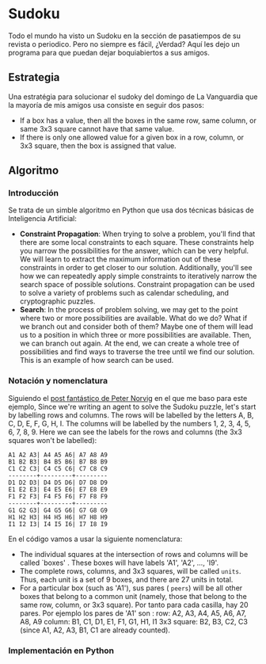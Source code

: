 # Sudoku

Todo el mundo ha visto un Sudoku en la sección de pasatiempos de su revista o periodico. Pero no siempre es fácil, ¿Verdad? Aquí les dejo un programa para que puedan dejar boquiabiertos a sus amigos. 

 
## Estrategia
 
Una estratégia para solucionar el sudoky del domingo de La Vanguardia que la mayoría de mis amigos usa consiste en seguir dos pasos:

* If a box has a value, then all the boxes in the same row, same column, or same 3x3 square cannot have that same value.
* If there is only one allowed value for a given box in a row, column, or 3x3 square, then the box is assigned that value.

## Algoritmo

### Introducción
Se trata de un simble algoritmo en Python que usa dos técnicas básicas de Inteligencia Artificial:
* **Constraint Propagation**: When trying to solve a problem, you'll find that there are some local constraints to each square. These constraints help you narrow the possibilities for the answer, which can be very helpful. We will learn to extract the maximum information out of these constraints in order to get closer to our solution. Additionally, you'll see how we can repeatedly apply simple constraints to iteratively narrow the search space of possible solutions. Constraint propagation can be used to solve a variety of problems such as calendar scheduling, and cryptographic puzzles.
* **Search**: In the process of problem solving, we may get to the point where two or more possibilities are available. What do we do? What if we branch out and consider both of them? Maybe one of them will lead us to a position in which three or more possibilities are available. Then, we can branch out again. At the end, we can create a whole tree of possibilities and find ways to traverse the tree until we find our solution. This is an example of how search can be used.

### Notación y nomenclatura
Siguiendo el [post fantástico de Peter Norvig](http://norvig.com/sudoku.html) en el que me baso para este ejemplo, Since we're writing an agent to solve the Sudoku puzzle, let's start by labelling rows and columns. The rows will be labelled by the letters A, B, C, D, E, F, G, H, I. The columns will be labelled by the numbers 1, 2, 3, 4, 5, 6, 7, 8, 9. Here we can see the labels for the rows and columns (the 3x3 squares won't be labelled):

 ```
 A1 A2 A3| A4 A5 A6| A7 A8 A9     
 B1 B2 B3| B4 B5 B6| B7 B8 B9    
 C1 C2 C3| C4 C5 C6| C7 C8 C9    
--------+---------+---------    
 D1 D2 D3| D4 D5 D6| D7 D8 D9    
 E1 E2 E3| E4 E5 E6| E7 E8 E9    
 F1 F2 F3| F4 F5 F6| F7 F8 F9    
--------+---------+---------    
 G1 G2 G3| G4 G5 G6| G7 G8 G9    
 H1 H2 H3| H4 H5 H6| H7 H8 H9   
 I1 I2 I3| I4 I5 I6| I7 I8 I9    
 
 ```
 En el código vamos a usar la siguiente nomenclatura:
 
* The individual squares at the intersection of rows and columns will be called `boxes' . These boxes will have labels 'A1', 'A2', ..., 'I9'.
* The complete rows, columns, and 3x3 squares, will be called `units`. Thus, each unit is a set of 9 boxes, and there are 27 units in total.
* For a particular box (such as 'A1'), sus pares ( `peers`)  will be all other boxes that belong to a common unit (namely, those that belong to the same row, column, or 3x3 square). Por tanto para cada casilla, hay 20 pares.  Por ejemplo los pares de 'A1' son :  row: A2, A3, A4, A5, A6, A7, A8, A9 column: B1, C1, D1, E1, F1, G1, H1, I1 3x3 square: B2, B3, C2, C3 (since A1, A2, A3, B1, C1 are already counted).


### Implementación en Python
